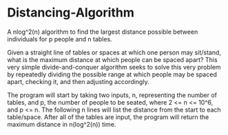 # Distancing-Algorithm
A nlog^2(n) algorithm to find the largest distance possible between individuals for p people and n tables.


Given a straight line of tables or spaces at which one person may sit/stand, what is the maximum distance at which people can be spaced apart? This very simple divide-and-conquer algorithm seeks to solve this very problem by repeatedly dividing the possible range at which people may be spaced apart, checking it, and then adjusting accordingly.

The program will start by taking two inputs, n, representing the number of tables, and p, the number of people to be seated, where 2 <= n <= 10^6, and p <= n. The following n lines will list the distance from the start to each table/space. After all of the tables are input, the program will return the maximum distance in n(log^2(n)) time.
